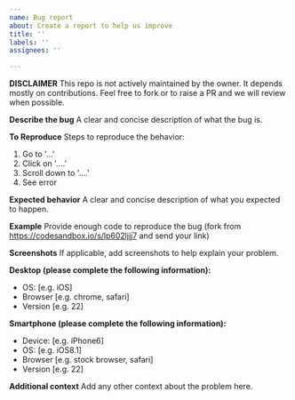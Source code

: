 ```yaml
---
name: Bug report
about: Create a report to help us improve
title: ''
labels: ''
assignees: ''

---
```


**DISCLAIMER** 
This repo is not actively maintained by the owner. It depends mostly on contributions. Feel free to fork or to raise a PR and we will review when possible.

**Describe the bug**
A clear and concise description of what the bug is.

**To Reproduce**
Steps to reproduce the behavior:
1. Go to '...'
2. Click on '....'
3. Scroll down to '....'
4. See error

**Expected behavior**
A clear and concise description of what you expected to happen.

**Example**
Provide enough code to reproduce the bug (fork from https://codesandbox.io/s/lp602ljjj7 and send your link)

**Screenshots**
If applicable, add screenshots to help explain your problem.

**Desktop (please complete the following information):**
 - OS: [e.g. iOS]
 - Browser [e.g. chrome, safari]
 - Version [e.g. 22]

**Smartphone (please complete the following information):**
 - Device: [e.g. iPhone6]
 - OS: [e.g. iOS8.1]
 - Browser [e.g. stock browser, safari]
 - Version [e.g. 22]

**Additional context**
Add any other context about the problem here.
